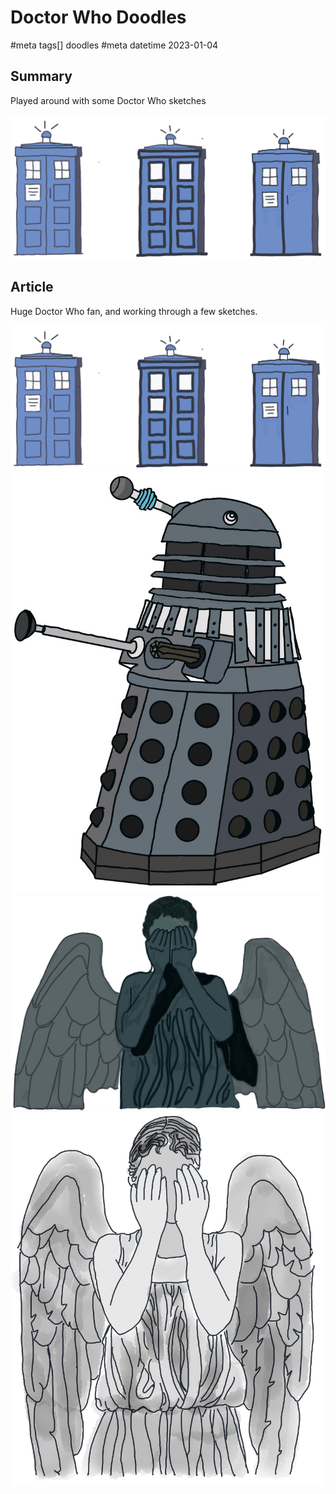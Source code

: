 # Doctor Who Doodles
#meta tags[] doodles
#meta datetime 2023-01-04

## Summary

Played around with some Doctor Who sketches

![Tardises or maybe it's Tardii](doodles/tardises.png)

## Article

Huge Doctor Who fan, and working through a few sketches.

![Tardises or maybe it's Tardii](doodles/tardises.png)
![Dalek](doodles/dalek.png)
![Weeping Angle 1](doodles/weepingangle1.png)
![Weeping Angle 2](doodles/weepingangle2.png)
